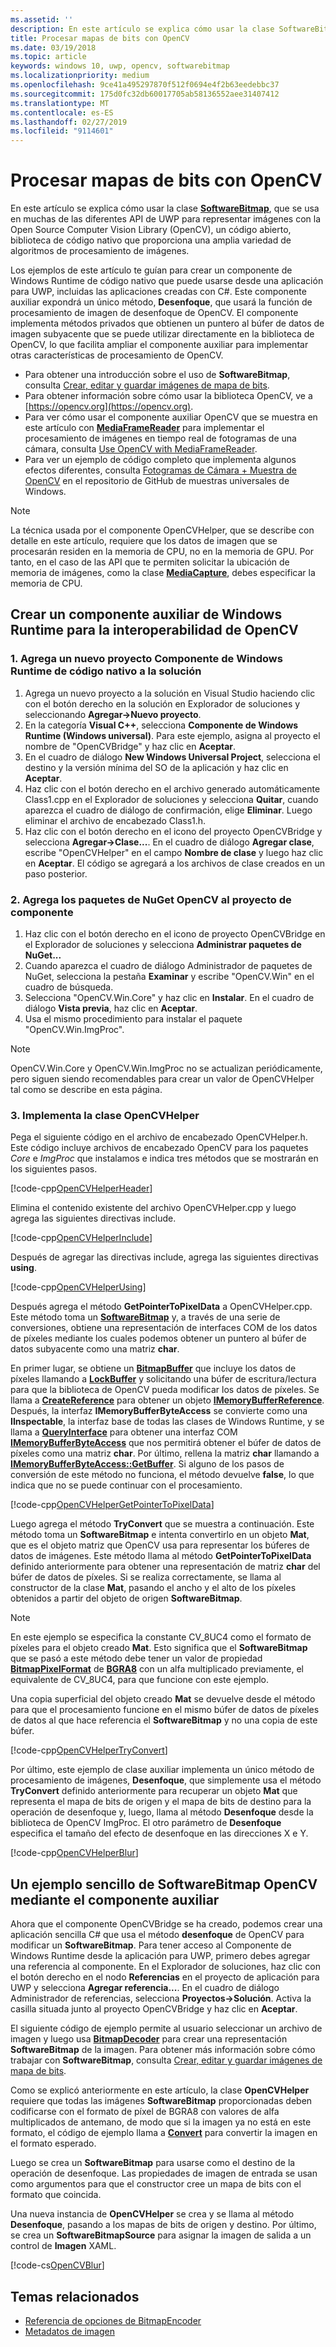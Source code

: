 ```yaml
---
ms.assetid: ''
description: En este artículo se explica cómo usar la clase SoftwareBitmap con la Open Source Computer Vision Library (OpenCV).
title: Procesar mapas de bits con OpenCV
ms.date: 03/19/2018
ms.topic: article
keywords: windows 10, uwp, opencv, softwarebitmap
ms.localizationpriority: medium
ms.openlocfilehash: 9ce41a495297870f512f0694e4f2b63eedebbc37
ms.sourcegitcommit: 175d0fc32db60017705ab58136552aee31407412
ms.translationtype: MT
ms.contentlocale: es-ES
ms.lasthandoff: 02/27/2019
ms.locfileid: "9114601"
---
```

# <a name="process-bitmaps-with-opencv"></a>Procesar mapas de bits con OpenCV

En este artículo se explica cómo usar la clase **[SoftwareBitmap](https://docs.microsoft.com/uwp/api/Windows.Graphics.Imaging.SoftwareBitmap)**, que se usa en muchas de las diferentes API de UWP para representar imágenes con la Open Source Computer Vision Library (OpenCV), un código abierto, biblioteca de código nativo que proporciona una amplia variedad de algoritmos de procesamiento de imágenes. 

Los ejemplos de este artículo te guían para crear un componente de Windows Runtime de código nativo que puede usarse desde una aplicación para UWP, incluidas las aplicaciones creadas con C#. Este componente auxiliar expondrá un único método, **Desenfoque**, que usará la función de procesamiento de imagen de desenfoque de OpenCV. El componente implementa métodos privados que obtienen un puntero al búfer de datos de imagen subyacente que se puede utilizar directamente en la biblioteca de OpenCV, lo que facilita ampliar el componente auxiliar para implementar otras características de procesamiento de OpenCV. 

* Para obtener una introducción sobre el uso de **SoftwareBitmap**, consulta [Crear, editar y guardar imágenes de mapa de bits](imaging.md). 
* Para obtener información sobre cómo usar la biblioteca OpenCV, ve a [https://opencv.org](https://opencv.org).
* Para ver cómo usar el componente auxiliar OpenCV que se muestra en este artículo con **[MediaFrameReader](https://docs.microsoft.com/uwp/api/windows.media.capture.frames.mediaframereader)** para implementar el procesamiento de imágenes en tiempo real de fotogramas de una cámara, consulta [Use OpenCV with MediaFrameReader](use-opencv-with-mediaframereader.md).
* Para ver un ejemplo de código completo que implementa algunos efectos diferentes, consulta [Fotogramas de Cámara + Muestra de OpenCV](https://go.microsoft.com/fwlink/?linkid=854003) en el repositorio de GitHub de muestras universales de Windows.

> [!NOTE] 
> La técnica usada por el componente OpenCVHelper, que se describe con detalle en este artículo, requiere que los datos de imagen que se procesarán residen en la memoria de CPU, no en la memoria de GPU. Por tanto, en el caso de las API que te permiten solicitar la ubicación de memoria de imágenes, como la clase **[MediaCapture](https://docs.microsoft.com/uwp/api/windows.media.capture.mediacapture)**, debes especificar la memoria de CPU.

## <a name="create-a-helper-windows-runtime-component-for-opencv-interop"></a>Crear un componente auxiliar de Windows Runtime para la interoperabilidad de OpenCV

### <a name="1-add-a-new-native-code-windows-runtime-component-project-to-your-solution"></a>1. Agrega un nuevo proyecto Componente de Windows Runtime de código nativo a la solución

1. Agrega un nuevo proyecto a la solución en Visual Studio haciendo clic con el botón derecho en la solución en Explorador de soluciones y seleccionando **Agregar->Nuevo proyecto**. 
2. En la categoría **Visual C++**, selecciona **Componente de Windows Runtime (Windows universal)**. Para este ejemplo, asigna al proyecto el nombre de "OpenCVBridge" y haz clic en **Aceptar**. 
3. En el cuadro de diálogo **New Windows Universal Project**, selecciona el destino y la versión mínima del SO de la aplicación y haz clic en **Aceptar**.
4. Haz clic con el botón derecho en el archivo generado automáticamente Class1.cpp en el Explorador de soluciones y selecciona **Quitar**, cuando aparezca el cuadro de diálogo de confirmación, elige **Eliminar**. Luego eliminar el archivo de encabezado Class1.h.
5. Haz clic con el botón derecho en el icono del proyecto OpenCVBridge y selecciona **Agregar->Clase...**. En el cuadro de diálogo **Agregar clase**, escribe "OpenCVHelper" en el campo **Nombre de clase** y luego haz clic en **Aceptar**. El código se agregará a los archivos de clase creados en un paso posterior.

### <a name="2-add-the-opencv-nuget-packages-to-your-component-project"></a>2. Agrega los paquetes de NuGet OpenCV al proyecto de componente

1. Haz clic con el botón derecho en el icono de proyecto OpenCVBridge en el Explorador de soluciones y selecciona **Administrar paquetes de NuGet...**
2. Cuando aparezca el cuadro de diálogo Administrador de paquetes de NuGet, selecciona la pestaña **Examinar** y escribe "OpenCV.Win" en el cuadro de búsqueda.
3. Selecciona "OpenCV.Win.Core" y haz clic en **Instalar**. En el cuadro de diálogo **Vista previa**, haz clic en **Aceptar**.
4. Usa el mismo procedimiento para instalar el paquete "OpenCV.Win.ImgProc".

> [!NOTE]
> OpenCV.Win.Core y OpenCV.Win.ImgProc no se actualizan periódicamente, pero siguen siendo recomendables para crear un valor de OpenCVHelper tal como se describe en esta página.

### <a name="3-implement-the-opencvhelper-class"></a>3. Implementa la clase OpenCVHelper

Pega el siguiente código en el archivo de encabezado OpenCVHelper.h. Este código incluye archivos de encabezado OpenCV para los paquetes *Core* e *ImgProc* que instalamos e indica tres métodos que se mostrarán en los siguientes pasos.

[!code-cpp[OpenCVHelperHeader](./code/ImagingWin10/cs/OpenCVBridge/OpenCVHelper.h#SnippetOpenCVHelperHeader)]

Elimina el contenido existente del archivo OpenCVHelper.cpp y luego agrega las siguientes directivas include. 

[!code-cpp[OpenCVHelperInclude](./code/ImagingWin10/cs/OpenCVBridge/OpenCVHelper.cpp#SnippetOpenCVHelperInclude)]

Después de agregar las directivas include, agrega las siguientes directivas **using**. 

[!code-cpp[OpenCVHelperUsing](./code/ImagingWin10/cs/OpenCVBridge/OpenCVHelper.cpp#SnippetOpenCVHelperUsing)]

Después agrega el método **GetPointerToPixelData** a OpenCVHelper.cpp. Este método toma un **[SoftwareBitmap](https://docs.microsoft.com/uwp/api/Windows.Graphics.Imaging.SoftwareBitmap)** y, a través de una serie de conversiones, obtiene una representación de interfaces COM de los datos de píxeles mediante los cuales podemos obtener un puntero al búfer de datos subyacente como una matriz **char**. 

En primer lugar, se obtiene un **[BitmapBuffer](https://docs.microsoft.com/uwp/api/windows.graphics.imaging.bitmapbuffer)** que incluye los datos de píxeles llamando a **[LockBuffer](https://docs.microsoft.com/uwp/api/windows.graphics.imaging.softwarebitmap.lockbuffer)** y solicitando una búfer de escritura/lectura para que la biblioteca de OpenCV pueda modificar los datos de píxeles.  Se llama a **[CreateReference](https://docs.microsoft.com/uwp/api/windows.graphics.imaging.bitmapbuffer.CreateReference)** para obtener un objeto **[IMemoryBufferReference](https://docs.microsoft.com/uwp/api/windows.foundation.imemorybufferreference)**. Después, la interfaz **IMemoryBufferByteAccess** se convierte como una **IInspectable**, la interfaz base de todas las clases de Windows Runtime, y se llama a **[QueryInterface](https://msdn.microsoft.com/library/windows/desktop/ms682521(v=vs.85).aspx)** para obtener una interfaz COM **[IMemoryBufferByteAccess](https://msdn.microsoft.com/library/mt297505(v=vs.85).aspx)** que nos permitirá obtener el búfer de datos de píxeles como una matriz **char**. Por último, rellena la matriz **char** llamando a **[IMemoryBufferByteAccess::GetBuffer](https://msdn.microsoft.com/library/mt297506(v=vs.85).aspx)**. Si alguno de los pasos de conversión de este método no funciona, el método devuelve **false**, lo que indica que no se puede continuar con el procesamiento.

[!code-cpp[OpenCVHelperGetPointerToPixelData](./code/ImagingWin10/cs/OpenCVBridge/OpenCVHelper.cpp#SnippetOpenCVHelperGetPointerToPixelData)]

Luego agrega el método **TryConvert** que se muestra a continuación. Este método toma un **SoftwareBitmap** e intenta convertirlo en un objeto **Mat**, que es el objeto matriz que OpenCV usa para representar los búferes de datos de imágenes. Este método llama al método **GetPointerToPixelData** definido anteriormente para obtener una representación de matriz **char** del búfer de datos de píxeles. Si se realiza correctamente, se llama al constructor de la clase **Mat**, pasando el ancho y el alto de los píxeles obtenidos a partir del objeto de origen **SoftwareBitmap**. 

> [!NOTE] 
> En este ejemplo se especifica la constante CV_8UC4 como el formato de píxeles para el objeto creado **Mat**. Esto significa que el **SoftwareBitmap** que se pasó a este método debe tener un valor de propiedad **[BitmapPixelFormat](https://docs.microsoft.com/uwp/api/windows.graphics.imaging.softwarebitmap.BitmapPixelFormat)** de **[BGRA8](https://docs.microsoft.com/uwp/api/Windows.Graphics.Imaging.BitmapPixelFormat)** con un alfa multiplicado previamente, el equivalente de CV_8UC4, para que funcione con este ejemplo.

Una copia superficial del objeto creado **Mat** se devuelve desde el método para que el procesamiento funcione en el mismo búfer de datos de píxeles de datos al que hace referencia el **SoftwareBitmap** y no una copia de este búfer.

[!code-cpp[OpenCVHelperTryConvert](./code/ImagingWin10/cs/OpenCVBridge/OpenCVHelper.cpp#SnippetOpenCVHelperTryConvert)]

Por último, este ejemplo de clase auxiliar implementa un único método de procesamiento de imágenes, **Desenfoque**, que simplemente usa el método **TryConvert** definido anteriormente para recuperar un objeto **Mat** que representa el mapa de bits de origen y el mapa de bits de destino para la operación de desenfoque y, luego, llama al método **Desenfoque** desde la biblioteca de OpenCV ImgProc. El otro parámetro de **Desenfoque** especifica el tamaño del efecto de desenfoque en las direcciones X e Y.

[!code-cpp[OpenCVHelperBlur](./code/ImagingWin10/cs/OpenCVBridge/OpenCVHelper.cpp#SnippetOpenCVHelperBlur)]


## <a name="a-simple-softwarebitmap-opencv-example-using-the-helper-component"></a>Un ejemplo sencillo de SoftwareBitmap OpenCV mediante el componente auxiliar
Ahora que el componente OpenCVBridge se ha creado, podemos crear una aplicación sencilla C# que usa el método **desenfoque** de OpenCV para modificar un **SoftwareBitmap**. Para tener acceso al Componente de Windows Runtime desde la aplicación para UWP, primero debes agregar una referencia al componente. En el Explorador de soluciones, haz clic con el botón derecho en el nodo **Referencias** en el proyecto de aplicación para UWP y selecciona **Agregar referencia...**. En el cuadro de diálogo Administrador de referencias, selecciona **Proyectos->Solución**. Activa la casilla situada junto al proyecto OpenCVBridge y haz clic en **Aceptar**.

El siguiente código de ejemplo permite al usuario seleccionar un archivo de imagen y luego usa **[BitmapDecoder](https://docs.microsoft.com/uwp/api/windows.graphics.imaging.bitmapencoder)** para crear una representación **SoftwareBitmap** de la imagen. Para obtener más información sobre cómo trabajar con **SoftwareBitmap**, consulta [Crear, editar y guardar imágenes de mapa de bits](https://docs.microsoft.com/windows/uwp/audio-video-camera/imaging).

Como se explicó anteriormente en este artículo, la clase **OpenCVHelper** requiere que todas las imágenes **SoftwareBitmap** proporcionadas deben codificarse con el formato de píxel de BGRA8 con valores de alfa multiplicados de antemano, de modo que si la imagen ya no está en este formato, el código de ejemplo llama a **[Convert](https://docs.microsoft.com/uwp/api/windows.graphics.imaging.softwarebitmap.BitmapAlphaMode)** para convertir la imagen en el formato esperado.

Luego se crea un **SoftwareBitmap** para usarse como el destino de la operación de desenfoque. Las propiedades de imagen de entrada se usan como argumentos para que el constructor cree un mapa de bits con el formato que coincida.

Una nueva instancia de **OpenCVHelper** se crea y se llama al método **Desenfoque**, pasando a los mapas de bits de origen y destino. Por último, se crea un **SoftwareBitmapSource** para asignar la imagen de salida a un control de **Imagen** XAML.


[!code-cs[OpenCVBlur](./code/ImagingWin10/cs/MainPage.OpenCV.xaml.cs#SnippetOpenCVBlur)]

## <a name="related-topics"></a>Temas relacionados

* [Referencia de opciones de BitmapEncoder](bitmapencoder-options-reference.md)
* [Metadatos de imagen](image-metadata.md)
 

 




